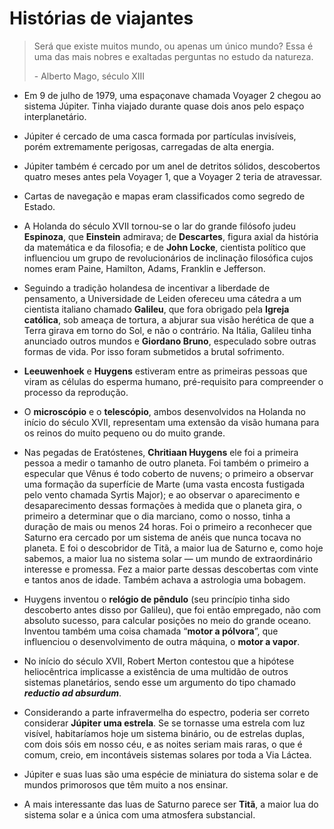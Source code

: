# Histórias de viajantes

> Será que existe muitos mundo, ou apenas um único mundo? Essa é uma das mais nobres e exaltadas perguntas no estudo da natureza.
> 
> \- Alberto Mago, século XIII

- Em 9 de julho de 1979, uma espaçonave chamada Voyager 2 chegou ao sistema Júpiter. Tinha viajado durante quase dois anos pelo espaço interplanetário.
    
- Júpiter é cercado de uma casca formada por partículas invisíveis, porém extremamente perigosas, carregadas de alta energia.
    
- Júpiter também é cercado por um anel de detritos sólidos, descobertos quatro meses antes pela Voyager 1, que a Voyager 2 teria de atravessar.
    
- Cartas de navegação e mapas eram classificados como segredo de Estado.
    
- A Holanda do século XVII tornou-se o lar do grande filósofo judeu **Espinoza**, que **Einstein** admirava; de **Descartes**, figura axial da história da matemática e da filosofia; e de **John Locke**, cientista político que influenciou um grupo de revolucionários de inclinação filosófica cujos nomes eram Paine, Hamilton, Adams, Franklin e Jefferson.
    
- Seguindo a tradição holandesa de incentivar a liberdade de pensamento, a Universidade de Leiden ofereceu uma cátedra a um cientista italiano chamado **Galileu**, que fora obrigado pela **Igreja católica**, sob ameaça de tortura, a abjurar sua visão herética de que a Terra girava em torno do Sol, e não o contrário. Na Itália, Galileu tinha anunciado outros mundos e **Giordano Bruno**, especulado sobre outras formas de vida. Por isso foram submetidos a brutal sofrimento.
    
- **Leeuwenhoek** e **Huygens** estiveram entre as primeiras pessoas que viram as células do esperma humano, pré-requisito para compreender o processo da reprodução.
    
- O **microscópio** e o **telescópio**, ambos desenvolvidos na Holanda no início do século XVII, representam uma extensão da visão humana para os reinos do muito pequeno ou do muito grande.
    
- Nas pegadas de Eratóstenes, **Chritiaan Huygens** ele foi a primeira pessoa a medir o tamanho de outro planeta. Foi também o primeiro a especular que Vênus é todo coberto de nuvens; o primeiro a observar uma formação da superfície de Marte (uma vasta encosta fustigada pelo vento chamada Syrtis Major); e ao observar o aparecimento e desaparecimento dessas formações à medida que o planeta gira, o primeiro a determinar que o dia marciano, como o nosso, tinha a duração de mais ou menos 24 horas. Foi o primeiro a reconhecer que Saturno era cercado por um sistema de anéis que nunca tocava no planeta. E foi o descobridor de Titã, a maior lua de Saturno e, como hoje sabemos, a maior lua no sistema solar — um mundo de extraordinário interesse e promessa. Fez a maior parte dessas descobertas com vinte e tantos anos de idade. Também achava a astrologia uma bobagem.
    
- Huygens inventou o **relógio de pêndulo** (seu princípio tinha sido descoberto antes disso por Galileu), que foi então empregado, não com absoluto sucesso, para calcular posições no meio do grande oceano. Inventou também uma coisa chamada “**motor a pólvora**”, que influenciou o desenvolvimento de outra máquina, o **motor a vapor**.
    
- No início do século XVII, Robert Merton contestou que a hipótese heliocêntrica implicasse a existência de uma multidão de outros sistemas planetários, sendo esse um argumento do tipo chamado ***reductio ad absurdum***.
    
- Considerando a parte infravermelha do espectro, poderia ser correto considerar **Júpiter uma estrela**. Se se tornasse uma estrela com luz visível, habitaríamos hoje um sistema binário, ou de estrelas duplas, com dois sóis em nosso céu, e as noites seriam mais raras, o que é comum, creio, em incontáveis sistemas solares por toda a Via Láctea.
    
- Júpiter e suas luas são uma espécie de miniatura do sistema solar e de mundos primorosos que têm muito a nos ensinar.
    
- A mais interessante das luas de Saturno parece ser **Titã**, a maior lua do sistema solar e a única com uma atmosfera substancial.